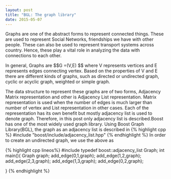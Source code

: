 ```yaml
---
layout: post
title: "BGL: The graph library"
date: 2015-05-07
---
```

<p>Graphs are one of the abstract forms to represent connected things. These are used to represent Social Networks, friendships we have with other people. These can also be used to represent transport systems across country. Hence, these play a vital role in analyzing the data with connections to each other.</p>
<p>In general, Graphs are $$G =(V,E) $$ where V represents vertices and E represents edges connecting vertex. Based on the properties of V and E there are different kinds of graphs, such as directed or undirected graph, cyclic or acyclic graph, weighted or simple graph. </p> 
<p>The data structure to represent these graphs are of two forms, Adjacency Matrix representation and other is Adjacency List representation. Matrix representation is used when the number of edges is much larger than number of vertex and List representation in other cases. Each of the representation has its own benefit but mostly adjacency list is used to denote graph. Therefore, in this post only adjacency list is described.Boost has one of the most widely used graph library. Using Boost Graph Library(BGL), the graph as an adjacency list is described in
{% highlight cpp %}
#include "boost/include/adjacency_list.hpp"
{% endhighlight %}	
In order to create an undirected graph, we use the above as 
</p>
{% highlight cpp lineos%}
#include <boost/include/adjacency_list.hpp>
typedef boost::adjacency_list<listS,vecS,undirectedS> Graph;
int main(){
	Graph graph;
	add_edge(0,1,graph);
	add_edge(1,2,graph);
	add_edge(2,3,graph);
	add_edge(1,3,graph);
	add_edge(0,2,graph);	
	
}
{% endhighlight %}	

